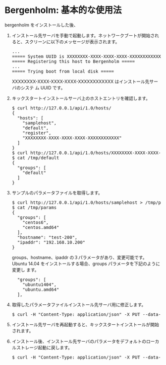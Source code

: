 # Bergenholm: 基本的な使用法


bergenholm をインストールした後、

1. インストール先サーバを手動で起動します。ネットワークブートが開始され
   ると、スクリーンに以下のメッセージが表示されます。

   <pre>
   ...
   ===== System UUID is XXXXXXXX-XXXX-XXXX-XXXX-XXXXXXXXXXXX =====
   ===== Registering this host to Bergenholm =====
   ...
   ===== Trying boot from local disk =====
   </pre>

   XXXXXXXX-XXXX-XXXX-XXXX-XXXXXXXXXXXX はインストール先サーバのシステ
   ム UUID です。

2. キックスタートインストールサーバ上のホストエントリを確認します。

   <pre>
   $ curl http://127.0.0.1/api/1.0/hosts/                                                      {
   {
     "hosts": [
       "samplehost",
       "default",
       "register",
       "XXXXXXXX-XXXX-XXXX-XXXX-XXXXXXXXXXXX"
     ]
   }
   $ curl http://127.0.0.1/api/1.0/hosts/XXXXXXXX-XXXX-XXXX-XXXX-XXXXXXXXXXXX > /tmp/default
   $ cat /tmp/default
   {
     "groups": [
       "default"
     ]
   }
   </pre>

3. サンプルのパラメータファイルを取得します。

   <pre>
   $ curl http://127.0.0.1/api/1.0/hosts/samplehost > /tmp/params
   $ cat /tmp/params
   {
     "groups": [
       "centos6",
       "centos.amd64"
     ],
     "hostname": "test-200",
     "ipaddr": "192.168.10.200"
   }
   </pre>

   groups、hostname、ipaddr の３パラメータがあり、変更可能です。Ubuntu
   14.04 をインストールする場合、groups パラメータを下記のように変更し
   ます。

   <pre>
     "groups": [
       "ubuntu1404",
       "ubuntu.amd64"
     ],
   </pre>

4. 取得したパラメータファイルインストール先サーバ用に修正します。

   <pre>
   $ curl -H "Content-Type: application/json" -X PUT --data-binary @/tmp/params http://127.0.0.1/api/1.0/hosts/XXXXXXXX-XXXX-XXXX-XXXX-XXXXXXXXXXXX
   </pre>

5. インストール先サーバを再起動すると、キックスタートインストールが開始
   されます。

6. インストール後、インストール先サーバのパラメータをデフォルトのローカ
   ルストレージ起動に戻します。

   <pre>
   $ curl -H "Content-Type: application/json" -X PUT --data-binary @/tmp/default http://127.0.0.1/api/1.0/hosts/XXXXXXXX-XXXX-XXXX-XXXX-XXXXXXXXXXXX
   </pre>
